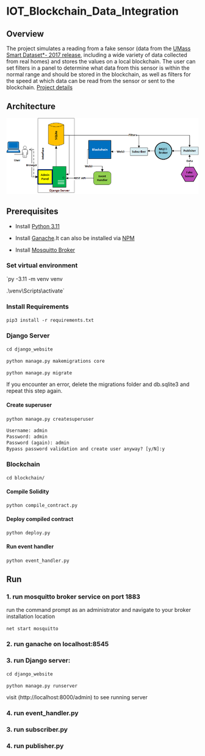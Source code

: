 # IOT_Blockchain_Data_Integration

## Overview

The project simulates a reading from a fake sensor (data from the [UMass Smart Dataset*- 2017 release](https://traces.cs.umass.edu/index.php/Smart/Smart), including a wide variety of data collected from real homes) and stores the values on a local blockchain. The user can set filters in a panel to determine what data from this sensor is within the normal range and should be stored in the blockchain, as well as filters for the speed at which data can be read from the sensor or sent to the blockchain.
[Project details](docs-img%2Fsensor_data_integration.pdf)

## Architecture
<p align="center">
  <img src="docs_imgs/architecture.png" width="600">
</p>

## Prerequisites

- Install [Python 3.11](https://www.python.org/downloads/)

- Install [Ganache](https://trufflesuite.com/ganache/).It can also be installed via [NPM](https://docs.nethereum.com/en/latest/ethereum-and-clients/ganache-cli/)

- Install [Mosquitto Broker](https://mosquitto.org/download/)

### Set virtual environment

`py -3.11 -m venv venv

.\venv\Scripts\activate`

### Install Requirements

`pip3 install -r requirements.txt`

### Django Server

`cd django_website`

`python manage.py makemigrations core`

`python manage.py migrate`

If you encounter an error, delete the migrations folder and db.sqlite3 and repeat this step again.

#### Create superuser

`python manage.py createsuperuser`

    Username: admin
    Password: admin
    Password (again): admin
    Bypass password validation and create user anyway? [y/N]:y

### Blockchain

`cd blockchain/`

#### Compile Solidity

`python compile_contract.py`

#### Deploy compiled contract

`python deploy.py`

#### Run event handler

`python event_handler.py`

## Run

### 1. run mosquitto broker service on port 1883

run the command prompt as an administrator and
navigate to your broker installation location

`net start mosquitto`

### 2. run ganache on localhost:8545

### 3. run Django server:

`cd django_website`

`python manage.py runserver`

 visit (http://localhost:8000/admin) to see running server

### 4. run event_handler.py 

### 3. run subscriber.py 

### 4. run publisher.py